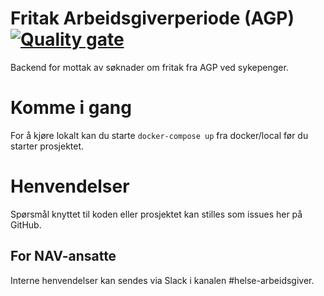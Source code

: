 Fritak Arbeidsgiverperiode (AGP) 
[![Quality gate](https://sonarcloud.io/api/project_badges/quality_gate?project=navikt_fritakagp)](https://sonarcloud.io/dashboard?id=navikt_fritakagp)
================

Backend for mottak av søknader om fritak fra AGP ved sykepenger.
# Komme i gang

For å kjøre lokalt kan du starte  `docker-compose up` fra docker/local før du starter prosjektet. 

# Henvendelser

Spørsmål knyttet til koden eller prosjektet kan stilles som issues her på GitHub.

## For NAV-ansatte

Interne henvendelser kan sendes via Slack i kanalen #helse-arbeidsgiver.